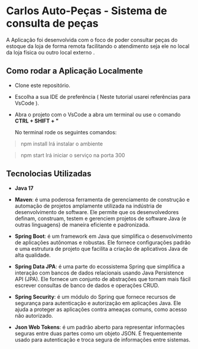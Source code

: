 # Carlos Auto-Peças - Sistema de consulta de peças

A Aplicação foi desenvolvida com o foco de poder consultar peças do estoque da loja de forma remota facilitando o atendimento seja ele no local da loja física ou outro local externo .

## Como rodar a Aplicação Localmente

* Clone este repositório.
* Escolha a sua IDE de preferência ( Neste tutorial usarei referências para VsCode ).
* Abra o projeto com o VsCode a abra um terminal ou use o comando __CTRL + SHIFT + "__

  No terminal rode os seguintes comandos:

> npm install
Irá instalar o ambiente

> npm start
Irá iniciar o serviço na porta 300


## Tecnolocias Utilizadas
* __Java 17__
  
* __Maven__: é uma poderosa ferramenta de gerenciamento de construção e automação de projetos amplamente utilizada na indústria de desenvolvimento de software. Ele permite que os desenvolvedores definam, construam, testem e gerenciem projetos de software Java (e outras linguagens) de maneira eficiente e padronizada.

* __Spring Boot__: é um framework em Java que simplifica o desenvolvimento de aplicações autônomas e robustas. Ele fornece configurações padrão e uma estrutura de projeto que facilita a criação de aplicativos Java de alta qualidade.

* __Spring Data JPA__:  é uma parte do ecossistema Spring que simplifica a interação com bancos de dados relacionais usando Java Persistence API (JPA). Ele fornece um conjunto de abstrações que tornam mais fácil escrever consultas de banco de dados e operações CRUD.

* __Spring Security__: é um módulo do Spring que fornece recursos de segurança para autenticação e autorização em aplicações Java. Ele ajuda a proteger as aplicações contra ameaças comuns, como acesso não autorizado.

* __Json Web Tokens__: é um padrão aberto para representar informações seguras entre duas partes como um objeto JSON. É frequentemente usado para autenticação e troca segura de informações entre sistemas.
